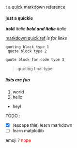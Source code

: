t a quick markdown reference
#### just a quickie

**bold** _italic_ **_bold and italic_** *italic*

[markdown quick ref](%quickref) *is for links*

`` quoting block type 1 `` <br/>
` quote block type 2`

```
quote block for code type 3
```

>quoting final type

##### lists are fun


1. world
2. hello
- hey!

TODO :

- [x] \(escape this) learn markdown <br/>
- [ ] learn matplotlib

emoji ? <span style="color:red"> nope </span>
